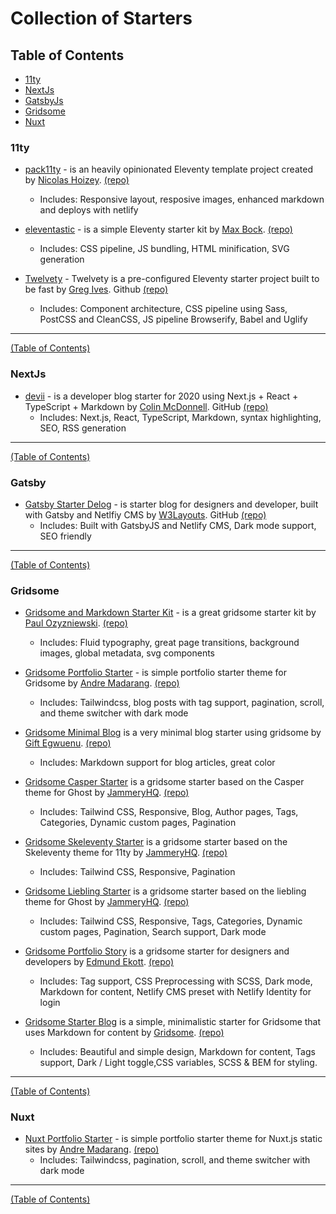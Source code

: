 # Collection of Starters

## Table of Contents

- [11ty](#11ty)
- [NextJs](#nextjs)
- [GatsbyJs](#gatsby)
- [Gridsome](#gridsome)
- [Nuxt](#nuxt)

### 11ty

- [pack11ty](https://pack11ty.dev) - is an heavily opinionated Eleventy template project created by [Nicolas Hoizey](https://nicolas-hoizey.com). [(repo)](https://github.com/nhoizey/pack11ty)
  - Includes: Responsive layout, resposive images, enhanced markdown and deploys with netlify

- [eleventastic](https://eleventastic.netlify.app) - is a simple Eleventy starter kit by [Max Bock](https://mxb.dev). [(repo)](https://github.com/maxboeck/eleventastic)
  - Includes: CSS pipeline, JS bundling, HTML minification, SVG generation

- [Twelvety](https://twelvety.netlify.app) - Twelvety is a pre-configured Eleventy starter project built to be fast by [Greg Ives](https://gregives.co.uk).  Github [(repo)](https://github.com/gregives/Twelvety)
  - Includes: Component architecture, CSS pipeline using Sass, PostCSS and CleanCSS, JS pipeline Browserify, Babel and Uglify


------------------
[(Table of Contents)](#table-of-contents)


### NextJs

- [devii](https://devii.dev) - is a developer blog starter for 2020 using Next.js + React + TypeScript + Markdown by [Colin McDonnell](https://colinhacks.com).   GitHub [(repo)](https://github.com/colinhacks/devii)
  - Includes: Next.js, React, TypeScript, Markdown, syntax highlighting, SEO, RSS generation

------------------
[(Table of Contents)](#table-of-contents)


### Gatsby

- [Gatsby Starter Delog](https://delog-w3layouts.netlify.app) - is starter blog for designers and developer, built with Gatsby and Netlfiy CMS by [W3Layouts](https://github.com/W3Layouts).  GitHub [(repo)](https://github.com/W3Layouts/gatsby-starter-delog)
  - Includes:  Built with GatsbyJS and Netlify CMS, Dark mode support, SEO friendly

------------------
[(Table of Contents)](#table-of-contents)



### Gridsome

- [Gridsome and Markdown Starter Kit](https://gridsome-and-markdown-starter-kit.netlify.app) - is a great gridsome starter kit by [Paul Ozyzniewski](https://www.paulthedeveloper.com).   [(repo)](https://github.com/OziOcb/Gridsome-and-Markdown-Starter-Kit)
  - Includes: Fluid typography, great page transitions, background images, global metadata, svg components

- [Gridsome Portfolio Starter](https://gridsome-portfolio-starter.netlify.app) - is simple portfolio starter theme for Gridsome by [Andre Madarang](https://andremadarang.com).   [(repo)](https://github.com/drehimself/gridsome-portfolio-starter)
  - Includes: Tailwindcss, blog posts with tag support, pagination, scroll, and theme switcher with dark mode

- [Gridsome Minimal Blog](https://gridsome-blog-telerik.netlify.app) is a very minimal blog starter using gridsome by [Gift Egwuenu](https://www.giftegwuenu.dev).    [(repo)](https://github.com/lauragift21/gridsome-minimal-blog)
  - Includes: Markdown support for blog articles, great color

- [Gridsome Casper Starter](https://casper.jammeryhq.com) is a gridsome starter based on the Casper theme for Ghost by [JammeryHQ](https://jammeryhq.com).   [(repo)](https://github.com/jammeryhq/gridsome-starter-casper-v3)
  - Includes: Tailwind CSS, Responsive, Blog, Author pages, Tags, Categories, Dynamic custom pages, Pagination

- [Gridsome Skeleventy Starter](https://skeleventy.jammeryhq.com) is a gridsome starter based on the Skeleventy theme for 11ty by [JammeryHQ](https://jammeryhq.com).   [(repo)](https://github.com/jammeryhq/gridsome-starter-skeleventy)
  - Includes: Tailwind CSS, Responsive, Pagination

- [Gridsome Liebling Starter](https://liebling.jammeryhq.com) is a gridsome starter based on the liebling theme for Ghost by [JammeryHQ](https://jammeryhq.com).   [(repo)](https://github.com/jammeryhq/gridsome-starter-liebling)
  - Includes: Tailwind CSS, Responsive, Tags, Categories, Dynamic custom pages, Pagination, Search support, Dark mode

- [Gridsome Portfolio Story](https://gridsome-portfolio-story.netlify.app) is a gridsome starter for designers and developers by [Edmund Ekott](https://timfon.dev).    [(repo)](https://github.com/Edmund1645/gridsome-portfolio-story)
  - Includes: Tag support, CSS Preprocessing with SCSS, Dark mode, Markdown for content, Netlify CMS preset with Netlify Identity for login

- [Gridsome Starter Blog](https://gridsome-starter-blog.netlify.app) is a simple, minimalistic starter for Gridsome that uses Markdown for content by [Gridsome](https://gridsome.org).    [(repo)](https://github.com/gridsome/gridsome-starter-blog)
  - Includes: Beautiful and simple design, Markdown for content, Tags support, Dark / Light toggle,CSS variables, SCSS & BEM for styling.

------------------
[(Table of Contents)](#table-of-contents)

### Nuxt

- [Nuxt Portfolio Starter](https://nuxt-portfolio-starter.netlify.app) - is simple portfolio starter theme for Nuxt.js static sites by [Andre Madarang](https://andremadarang.com). [(repo)](https://github.com/drehimself/nuxt-portfolio-starter)
  - Includes: Tailwindcss, pagination, scroll, and theme switcher with dark mode

------------------
[(Table of Contents)](#table-of-contents)

